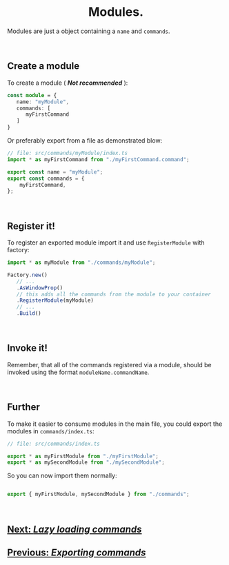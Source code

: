 <h1 align="center">
   <b>
        Modules.
   </b>
</h1>

Modules are just a object containing a `name` and `commands`.

<br />

## Create a module

To create a module ( __*Not recommended*__ ):

```typescript
const module = {
   name: "myModule",
   commands: [
      myFirstCommand
   ]
}
```

Or preferably export from a file as demonstrated blow:

```typescript
// file: src/commands/myModule/index.ts
import * as myFirstCommand from "./myFirstCommand.command";

export const name = "myModule";
export const commands = {
    myFirstCommand,
};
```

<br />

## Register it!

To register an exported module import it and use `RegisterModule` with factory:
```typescript
import * as myModule from "./commands/myModule";

Factory.new()
   // ...
   .AsWindowProp()
   // this adds all the commands from the module to your container
   .RegisterModule(myModule)
   // ...
   .Build()

```
<br />

## Invoke it!

Remember, that all of the commands registered via a module, should be invoked using the format `moduleName.commandName`.

<br />

## Further

To make it easier to consume modules in the main file, you could export the modules in `commands/index.ts`:

```typescript
// file: src/commands/index.ts

export * as myFirstModule from "./myFirstModule";
export * as mySecondModule from "./mySecondModule";

```

So you can now import them normally:
```typescript

export { myFirstModule, mySecondModule } from "./commands";

```

<br />

<div>
   <h2><a href="./lazy-loading-commands.md">   
      Next: <i>Lazy loading commands</i>
   </a></h2>
</div>

<div>
   <h2><a href="./exporting-commands.md">   
      Previous: <i>Exporting commands</i>
   </a></h2>
</div>